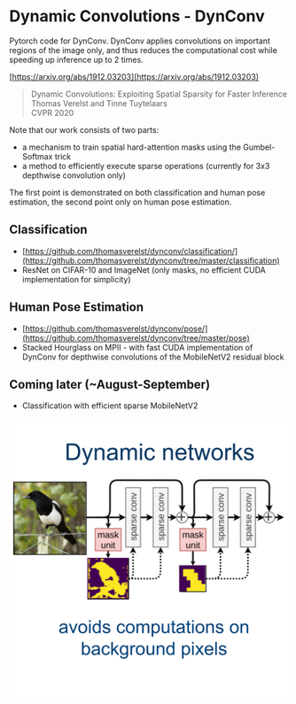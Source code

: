 # Dynamic Convolutions - DynConv
Pytorch code for DynConv. DynConv applies convolutions on important regions of the image only, and thus reduces the computational cost while speeding up inference up to 2 times. 

[https://arxiv.org/abs/1912.03203](https://arxiv.org/abs/1912.03203)

> Dynamic Convolutions: Exploiting Spatial Sparsity for Faster Inference  
> Thomas Verelst and Tinne Tuytelaars  
> CVPR 2020  

Note that our work consists of two parts:
* a mechanism to train spatial hard-attention masks using the Gumbel-Softmax trick
* a method to efficiently execute sparse operations (currently for 3x3 depthwise convolution only)

The first point is demonstrated on both classification and human pose estimation, the second point only on human pose estimation.


## Classification
* [https://github.com/thomasverelst/dynconv/classification/](https://github.com/thomasverelst/dynconv/tree/master/classification)
* ResNet on CIFAR-10 and ImageNet (only masks, no efficient CUDA implementation for simplicity)

## Human Pose Estimation
* [https://github.com/thomasverelst/dynconv/pose/](https://github.com/thomasverelst/dynconv/tree/master/pose)
* Stacked Hourglass on MPII - with fast CUDA implementation of DynConv for depthwise convolutions of the MobileNetV2 residual block

## Coming later (~August-September)
* Classification with efficient sparse MobileNetV2

![Teaser GIF](fig.gif "Teaser GIF")
